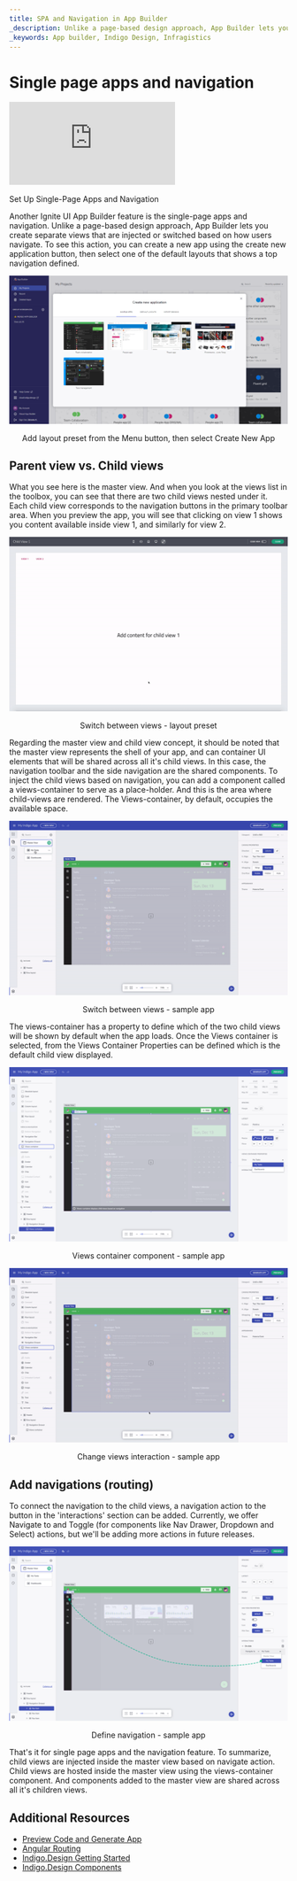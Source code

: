 ```yaml
---
title: SPA and Navigation in App Builder 
_description: Unlike a page-based design approach, App Builder lets you create separate views that are injected or switched based on how users navigate.
_keywords: App builder, Indigo Design, Infragistics
---
```


# Single page apps and navigation  

<section class="video-container">
    <div>
        <div class="video-container__item">
            <iframe src="https://www.youtube.com/embed/5mF15w3Ww3g" frameborder="0" allowfullscreen></iframe>
        </div>
        <p>Set Up Single-Page Apps and Navigation</p>
    </div>
</section>

Another Ignite UI App Builder feature is the single-page apps and navigation. Unlike a page-based design approach, App Builder lets you create separate views that are injected or switched based on how users navigate. To see this action, you can create a new app using the create new application button, then select one of the default layouts that shows a top navigation defined. 

<img class="responsive-img" src="./images/getting-Started-new-project-dialog-Indigo-Design-App-Builder.png" srcset="./images/getting-Started-new-project-dialog-Indigo-Design-App-Builder-@2x.png 2x" />
<p style="text-align:center;">Add layout preset from the Menu button, then select Create New App</p>

## Parent view vs. Child views 

What you see here is the master view. And when you look at the views list in the toolbox, you can see that there are two child views nested under it. Each child view corresponds to the navigation buttons in the primary toolbar area. When you preview the app, you will see that clicking on view 1 shows you content available inside view 1, and similarly for view 2. 

<img class="responsive-img" src="./images/top-navigation-interactions-preview-Indigo-Design-App-Builder.gif" />
<p style="text-align:center;">Switch between views - layout preset</p>

Regarding the master view and child view concept, it should be noted that the master view represents the shell of your app, and can container UI elements that will be shared across all it's child views. In this case, the navigation toolbar and the side navigation are the shared components. To inject the child views based on navigation, you can add a component called a views-container to serve as a place-holder. And this is the area where child-views are rendered. The Views-container, by default, occupies the available space. 

<img class="responsive-img" src="./images/switch-views-indigo-design-app-builder.gif" />
<p style="text-align:center;">Switch between views - sample app</p>

The views-container has a property to define which of the two child views will be shown by default when the app loads. Once the Views container is selected, from the Views Container Properties can be defined which is the default child view displayed.

<img class="responsive-img" src="./images/views-container-indigo-design-app-builder.png" srcset="./images/views-container-indigo-design-app-builder-@2x.png
 2x" />
<p style="text-align:center;">Views container component - sample app</p>


<img class="responsive-img" src="./images/views-interaction-Indigo-Design-App-Builder.gif" />
<p style="text-align:center;">Change views interaction - sample app</p>

## Add navigations (routing)  

To connect the navigation to the child views, a navigation action to the button in the 'interactions' section can be added. Currently, we offer Navigate to and Toggle (for components like Nav Drawer, Dropdown and Select) actions, but we'll be adding more actions in future releases. 


<img class="responsive-img" src="./images/change-navigation-Indigo-Design-App-Builder.png" srcset="./images/change-navigation-Indigo-Design-App-Builder-@2x.png
 2x" />
 <p style="text-align:center;">Define navigation - sample app</p>


That's it for single page apps and the navigation feature. To summarize, child views are injected inside the master view based on navigate action. Child views are hosted inside the master view using the views-container component. And components added to the master view are shared across all it's children views. 


## Additional Resources

<div class="divider--half"></div>

* [Preview Code and Generate App](preview-code.md)
* [Angular Routing](https://angular.io/start/start-routing)
* [Indigo.Design Getting Started](https://www.infragistics.com/products/indigo-design/help/getting-started)
* [Indigo.Design Components](https://www.infragistics.com/products/indigo-design/help/components/components-overview)

